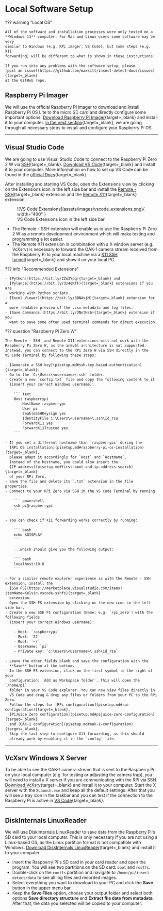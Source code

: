 # Local Software Setup

??? warning "Local OS"

    All of the software and installation processes were only tested on a
    **Windows 11** computer. For Mac and Linux users some software may be very
    similar to Windows (e.g. RPi imager, VS Code), but some steps (e.g. X11
    forwarding) will be different to what is shown in these instructions.
    
    If you run into any problems with the software setup, please
    [post an issue](https://github.com/maxsitt/insect-detect-docs/issues){target=_blank}
    at the GitHub repo.

## Raspberry Pi Imager

We will use the official Raspberry Pi Imager to download and install Raspberry
Pi OS Lite to the micro SD card and directly configure some important options.
[Download Raspberry Pi Imager](https://www.raspberrypi.com/software/){target=_blank}
and install it to your computer. [In the next section](pisetup.md){target=_blank},
we are going through all necessary steps to install and configure your
Raspberry Pi OS.

---

## Visual Studio Code

We are going to use Visual Studio Code to connect to the Raspberry Pi Zero 2 W
via [SSH](https://en.wikipedia.org/wiki/Secure_Shell){target=_blank}.
[Download VS Code](https://code.visualstudio.com/){target=_blank} and install it
to your computer. More information on how to set up VS Code can be found in the
[official Docs](https://code.visualstudio.com/Docs/setup/setup-overview){target=_blank}.

After installing and starting VS Code, open the Extensions view by clicking on
the Extensions icon in the left side bar and install the
[Remote - SSH](https://bit.ly/3dw6tSI){target=_blank} extension and the
[Remote X11](https://bit.ly/3A6BNz1){target=_blank} extension.

<figure markdown>
  ![VS Code Extensions](assets/images/vscode_extensions.png){ width="400" }
  <figcaption>VS Code Extensions icon in the left side bar</figcaption>
</figure>

- The Remote - SSH extension will enable us to use the Raspberry Pi Zero 2 W as
  a remote development environment which will make testing and programming a
  lot easier.
- The Remote X11 extension in combination with a X window server (e.g. VcXsrv)
  is necessary to forward the OAK-1 camera stream received from the Raspberry
  Pi to your local machine via a
  [X11 SSH tunnel](https://en.wikipedia.org/wiki/X_Window_System){target=_blank}
  and show it on your local PC.

??? info "Recommended Extensions"

    - [Python](https://bit.ly/2Zm3Ypq){target=_blank} and
      [Pylance](https://bit.ly/3s4qKTF){target=_blank} extensions if you are
      working with Python scripts.
    - [Excel Viewer](https://bit.ly/3DNAsjM){target=_blank} extension for a
      more readable preview of the .csv metadata and log files.
    - [Save Commands](https://bit.ly/3NntHsb){target=_blank} extension if you
      want to save some often used terminal commands for direct execution.

??? question "Raspberry Pi Zero W"

    The Remote - SSH  and Remote X11 extensions will not work with the
    Raspberry Pi Zero W, as the armv6l architecture is not supported.
    Instead, you can connect to the RPi Zero W via SSH directly in the
    VS Code Terminal by following these steps:

    - [Generate a SSH key](pisetup.md#ssh-key-based-authentication){target=_blank}.
    - Go to the `C:\Users\<username>\.ssh` folder.
    - Create a new `config.txt` file and copy the following content to it
      (insert your correct Windows username):

        ``` text
        Host raspberrypi
            HostName raspberrypi
            User pi
            EnableSSHKeysign yes
            IdentityFile C:\Users\<username>\.ssh\id_rsa
            ForwardX11 yes
            ForwardX11Trusted yes
        ```

    - If you set a different hostname than `raspberrypi` during the
      [RPi OS installation](pisetup.md#raspberry-pi-os-installation){target=_blank},
      please adapt it accordingly for `Host` and `HostName`.
      Instead of the hostname, you could also insert the
      [IP address](pisetup.md#first-boot-and-ip-address-search){target=_blank}
      of your RPi Zero.
    - Save the file and delete its `.txt` extension in the file properties.
    - Connect to your RPi Zero via SSH in the VS Code Terminal by running:

        ``` powershell
        ssh pi@raspberrypi
        ```

    - You can check if X11 forwarding works correctly by running:

        ``` bash
        echo $DISPLAY
        ```

        ...which should give you the following output:

        ``` bash
        localhost:10.0
        ```

    - For a similar remote explorer experience as with the Remote - SSH extension, install the
      [SSH FS](https://marketplace.visualstudio.com/items?itemName=Kelvin.vscode-sshfs){target=_blank}
      extension.
    - Open the SSH FS extension by clicking on the new icon in the left side bar.
    - Create a new SSH FS configuration (Name: e.g. `rpi_zero`) with the following fields
      (insert your correct Windows username):

        - Host: `raspberrypi`
        - Port: `22`
        - Root: `~/`
        - Username: `pi`
        - Private key: `c:\Users\<username>\.ssh\id_rsa`

    - Leave the other fields blank and save the configuration with the
      **Save** button at the bottom.
    - In the SSH FS extension, click on the first symbol to the right of your
      configuration: `Add as Workspace folder`. This will open the `/home/pi`
      folder in your VS Code explorer. You can now view files directly in
      VS Code and drag & drop any files or folders from your PC to the RPi Zero.
    - Follow the steps for [RPi configuration](pisetup.md#rpi-configuration){target=_blank},
      [PiJuice Zero configuration](pisetup.md#pijuice-zero-configuration){target=_blank}
      and [OAK-1 configuration](pisetup.md#oak-1-configuration){target=_blank}.
    - Skip the last step to configure X11 forwarding, as this should
      already work by enabling it in the `config` file.

---

## VcXsrv Windows X Server

To be able to see the OAK-1 camera stream that is sent to the Raspberry Pi on
your local computer (e.g. for testing or adjusting the camera trap), you will
need to install a X server if you are communicating with the RPi via SSH.
[Download VcXsrv](https://sourceforge.net/projects/vcxsrv/){target=_blank} and
install it to your computer. Start the X server with the `XLaunch.exe` and keep
all the default settings. After that you will see a tray icon in the taskbar
and you can test if the connection to the Raspberry Pi is active in
[VS Code](pisetup.md#configure-x11-forwarding){target=_blank}.

---

## DiskInternals LinuxReader

We will use DiskInternals LinuxReader to save data from the Raspberry Pi's SD
card to your local computer. This is only necessary if you are not using a
Linux-based OS, as the Linux partition format is not compatible with Windows.
[Download DiskInternals LinuxReader](https://www.diskinternals.com/linux-reader/){target=_blank}
and install it to your computer.

- Insert the Raspberry Pi's SD card in your card reader and open the program.
  You will see two partitions on the SD card: `boot` and `rootfs`.
- Double-click on the `rootfs` partition and navigate to
  `/home/pi/insect-detect/data` to see all log files and recorded images.
- Select everything you want to download to your PC and click the **Save**
  button in the upper menu bar.
- Keep the **Save Files** option, choose your output folder and select both
  options **Save directory structure** and **Extract file date from metadata**.
  After that, the data you selected will be copied to your computer.
